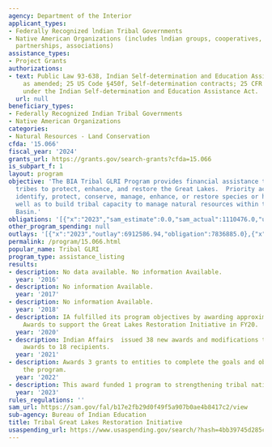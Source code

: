 ```yaml
---
agency: Department of the Interior
applicant_types:
- Federally Recognized lndian Tribal Governments
- Native American Organizations (includes lndian groups, cooperatives, corporations,
  partnerships, associations)
assistance_types:
- Project Grants
authorizations:
- text: Public Law 93-638, Indian Self-determination and Education Assistance Act,
    as amended; 25 US Code §450f, Self-determination contracts; 25 CFR Part 900, Contracts
    under the Indian Self-determination and Education Assistance Act.
  url: null
beneficiary_types:
- Federally Recognized Indian Tribal Governments
- Native American Organizations
categories:
- Natural Resources - Land Conservation
cfda: '15.066'
fiscal_year: '2024'
grants_url: https://grants.gov/search-grants?cfda=15.066
is_subpart_f: 1
layout: program
objective: 'The BIA Tribal GLRI Program provides financial assistance to Great Lakes
  tribes to protect, enhance, and restore the Great Lakes.  Priority actions are to:
  identify, protect, conserve, manage, enhance, or restore species or habitat, as
  well as to build tribal capacity to manage natural resources within the Great Lakes
  Basin.'
obligations: '[{"x":"2023","sam_estimate":0.0,"sam_actual":1110476.0,"usa_spending_actual":12968461.6},{"x":"2024","sam_estimate":0.0,"sam_actual":2044381.0,"usa_spending_actual":2361881.0},{"x":"2025","sam_estimate":0.0,"sam_actual":1100000.0,"usa_spending_actual":1982578.0}]'
other_program_spending: null
outlays: '[{"x":"2023","outlay":6912586.94,"obligation":7836885.0},{"x":"2024","outlay":248116.0,"obligation":595161.0},{"x":"2025","outlay":0.0,"obligation":1457983.0}]'
permalink: /program/15.066.html
popular_name: Tribal GLRI
program_type: assistance_listing
results:
- description: No data available. No information Available.
  year: '2016'
- description: No information Available.
  year: '2017'
- description: No information Available.
  year: '2018'
- description: IA fulfilled its program objectives by awarding approximately 23 Self-Determination
    Awards to support the Great Lakes Restoration Initiative in FY20.
  year: '2020'
- description: Indian Affairs  issued 38 new awards and modifications to existing
    awards to 18 recipients.
  year: '2021'
- description: Awards 3 grants to entities to complete the goals and objectives of
    the program.
  year: '2022'
- description: This award funded 1 program to strengthening tribal nations.
  year: '2023'
rules_regulations: ''
sam_url: https://sam.gov/fal/b17e2fb29d0f49f5a907b0ae4b8417c2/view
sub-agency: Bureau of Indian Education
title: Tribal Great Lakes Restoration Initiative
usaspending_url: https://www.usaspending.gov/search/?hash=4bb39745d285c24bf86178412efaa257
---
```

